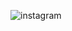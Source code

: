 ![instagram](https://user-images.githubusercontent.com/57104916/139322555-4e63dd26-e0b6-46e4-b2cc-4a2580c5e3fd.png)
